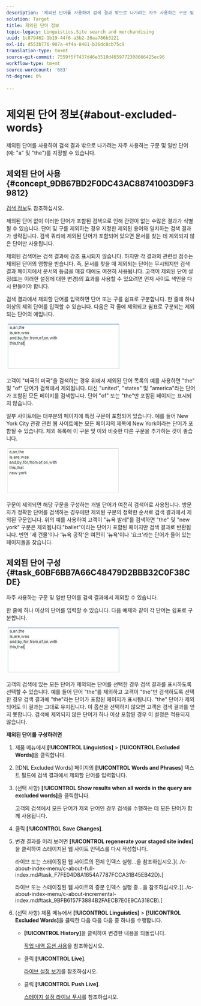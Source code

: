 ```yaml
---
description: '제외된 단어를 사용하여 검색 결과 밖으로 나가려는 자주 사용하는 구문 및 일반 단어(예: "a" 및 "the")를 지정할 수 있습니다.'
solution: Target
title: 제외된 단어 정보
topic-legacy: Linguistics,Site search and merchandising
uuid: 1c879462-1b19-44f6-a3b2-20aa786b3221
exl-id: d553b776-907a-4f4a-8481-b36dc0cb75c9
translation-type: tm+mt
source-git-commit: 7559f5f7437d46e3510d4659772308666425ec96
workflow-type: tm+mt
source-wordcount: '683'
ht-degree: 0%

---
```


# 제외된 단어 정보{#about-excluded-words}

제외된 단어를 사용하여 검색 결과 밖으로 나가려는 자주 사용하는 구문 및 일반 단어(예: &quot;a&quot; 및 &quot;the&quot;)를 지정할 수 있습니다.

## 제외된 단어 사용 {#concept_9DB67BD2F0DC43AC88741003D9F39812}

[검색 정보](../c-about-settings-menu/c-about-searching-menu.md#concept_207105CF26B1448F8A3D223787C56AB8)도 참조하십시오.

제외된 단어 없이 이러한 단어가 포함된 검색으로 인해 관련이 없는 수많은 결과가 식별될 수 있습니다. 단어 및 구를 제외하는 경우 지정한 제외된 용어와 일치하는 검색 결과가 생략됩니다. 검색 쿼리에 제외된 단어가 포함되어 있으면 문서를 찾는 데 제외되지 않은 단어만 사용됩니다.

제외된 검색어는 검색 결과에 강조 표시되지 않습니다. 하지만 각 결과의 관련성 점수는 제외된 단어의 영향을 받습니다. 즉, 문서를 찾을 때 제외되는 단어는 무시되지만 검색 결과 페이지에서 문서의 등급을 매길 때에도 여전히 사용됩니다. 고객이 제외된 단어 설정(또는 이러한 설정에 대한 변경)의 효과를 사용할 수 있으려면 먼저 사이트 색인을 다시 만들어야 합니다.

검색 결과에서 제외할 단어를 입력하면 단어 또는 구를 쉼표로 구분합니다. 한 줄에 하나 이상의 제외 단어를 입력할 수 있습니다. 다음은 각 줄에 제외되고 쉼표로 구분되는 제외되는 단어의 예입니다.

![](assets/excluded_words_1.jpg)

고객이 &quot;미국의 미국&quot;을 검색하는 경우 위에서 제외된 단어 목록의 예를 사용하면 &quot;the&quot; 및 &quot;of&quot; 단어가 검색에서 제외됩니다. 대신 &quot;united&quot;, &quot;states&quot; 및 &quot;america&quot;라는 단어가 포함된 모든 페이지를 검색합니다. 단어 &quot;of&quot; 또는 &quot;the&quot;만 포함된 페이지는 표시되지 않습니다.

일부 사이트에는 대부분의 페이지에 특정 구문이 포함되어 있습니다. 예를 들어 New York City 관광 관련 웹 사이트에는 모든 페이지의 제목에 New York이라는 단어가 포함될 수 있습니다. 제외 목록에 이 구문 및 이와 비슷한 다른 구문을 추가하는 것이 좋습니다.

![](assets/excluded_words_2.jpg)

구문이 제외되면 해당 구문을 구성하는 개별 단어가 여전히 검색어로 사용됩니다. 방문자가 정확한 단어를 검색하는 경우에만 제외된 구문의 정확한 순서로 검색 결과에서 제외된 구문입니다. 위의 예를 사용하여 고객이 &quot;뉴욕 발레&quot;를 검색하면 &quot;the&quot; 및 &quot;new york&quot; 구문은 제외됩니다.&quot;ballet&quot;이라는 단어가 포함된 페이지만 검색 결과로 반환됩니다. 반면 &#39;새 건물&#39;이나 &#39;뉴욕 공작&#39;은 여전히 &#39;뉴욕&#39;이나 &#39;요크&#39;라는 단어가 들어 있는 페이지들을 찾습니다.

## 제외된 단어 구성 {#task_60BF6BB7A66C48479D2BBB32C0F38CDE}

자주 사용하는 구문 및 일반 단어를 검색 결과에서 제외할 수 있습니다.

한 줄에 하나 이상의 단어를 입력할 수 있습니다. 다음 예제와 같이 각 단어는 쉼표로 구분합니다.

![](assets/excluded_words_1.jpg)

고객의 검색에 있는 모든 단어가 제외되는 단어를 선택한 경우 검색 결과를 표시하도록 선택할 수 있습니다. 예를 들어 단어 &quot;the&quot;를 제외하고 고객이 &quot;the&quot;만 검색하도록 선택한 경우 검색 결과에 &quot;the&quot;라는 단어가 포함된 페이지가 표시됩니다. &quot;the&quot; 단어가 제외되어도 이 결과는 그대로 유지됩니다. 이 옵션을 선택하지 않으면 고객은 검색 결과를 얻지 못합니다. 검색에 제외되지 않은 단어가 하나 이상 포함된 경우 이 설정은 적용되지 않습니다.

**제외된 단어를 구성하려면**

1. 제품 메뉴에서 **[!UICONTROL Linguistics]** > **[!UICONTROL Excluded Words]**&#x200B;을 클릭합니다.
1. [!DNL Excluded Words] 페이지의 **[!UICONTROL Words and Phrases]** 텍스트 필드에 검색 결과에서 제외할 단어를 입력합니다.
1. (선택 사항) **[!UICONTROL Show results when all words in the query are excluded words]**&#x200B;을 클릭합니다.

   고객의 검색에서 모든 단어가 제외 단어인 경우 검색을 수행하는 데 모든 단어가 함께 사용됩니다.
1. 클릭 **[!UICONTROL Save Changes]**.
1. 변경 결과를 미리 보려면 **[!UICONTROL regenerate your staged site index]**&#x200B;을 클릭하여 스테이지된 웹 사이트 인덱스를 다시 작성합니다.

   라이브 또는 스테이징된 웹 사이트의 전체 인덱스 실행...을 참조하십시오.](../c-about-index-menu/c-about-full-index.md#task_F7FE04D8A1654A7787FCCA31B45EB42D).[

   라이브 또는 스테이징된 웹 사이트의 증분 인덱스 실행 중...을 참조하십시오.](../c-about-index-menu/c-about-incremental-index.md#task_9BFB6157F3884B2FAECB7E0E9CA318CB).[
1. (선택 사항) 제품 메뉴에서 **[!UICONTROL Linguistics]** > **[!UICONTROL Excluded Words]**&#x200B;을 클릭한 다음 다음 다음 중 하나를 수행합니다.

   * **[!UICONTROL History]**&#x200B;을 클릭하여 변경한 내용을 되돌립니다.

      [작업 내역 옵션 사용](../t-using-the-history-option.md#task_70DD3F87A67242BBBD2CB27156F43002)을 참조하십시오.

   * 클릭 **[!UICONTROL Live]**.

      [라이브 설정 보기](../c-about-staging.md#task_401A0EBDB5DB4D4CA933CBA7BECDC10F)를 참조하십시오.

   * 클릭 **[!UICONTROL Push Live]**.

      [스테이지 설정 라이브 푸시](../c-about-staging.md#task_44306783B4C0408AAA58B471DAF2D9A4)를 참조하십시오.
